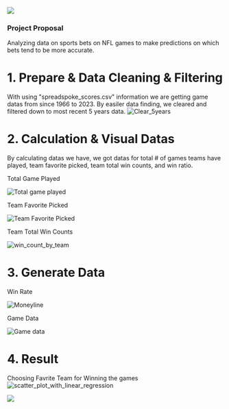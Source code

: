 <img src="https://capsule-render.vercel.app/api?type=waving&color=BDBDC8&height=150&section=header" />

### Project Proposal
  Analyzing data on sports bets on NFL games to make predictions on which bets tend to be more accurate.
# 1. Prepare & Data Cleaning & Filtering
  With using "spreadspoke_scores.csv" information we are getting game datas from since 1966 to 2023. By easiler data finding, we cleared and filtered down to most recent 5 years data.
![Clear_5years](https://github.com/tarsian/Group_1-Project_1/assets/24801648/a3a939ef-f6a0-432a-98fa-ac788eb5514d)

# 2. Calculation & Visual Datas
  By calculating datas we have, we got datas for total # of games teams have played, team favorite picked, team total win counts, and win ratio.
  
  Total Game Played
  
  ![Total game played](https://github.com/tarsian/Group_1-Project_1/assets/24801648/41651ea3-177c-4ae9-93c9-dd57131c914c)
  
  Team Favorite Picked
  
  ![Team Favorite Picked](https://github.com/tarsian/Group_1-Project_1/assets/24801648/565af7bb-0a9e-4a78-8765-d324890bf4d8)
   
  Team Total Win Counts
  
  ![win_count_by_team](https://github.com/tarsian/Group_1-Project_1/assets/24801648/77208f3f-337c-48f1-a838-ead53d826b5a)

# 3. Generate Data
  Win Rate
  
  ![Moneyline](https://github.com/tarsian/Group_1-Project_1/assets/24801648/e7bd392c-8eb6-4a80-bfc3-1b050063cd28)
  
  Game Data
  
  ![Game data](https://github.com/tarsian/Group_1-Project_1/assets/24801648/bf8d7235-767f-412d-beff-5c07b4d3e808)
  
# 4. Result
  Choosing Favrite Team for Winning the games
  ![scatter_plot_with_linear_regression](https://github.com/tarsian/Group_1-Project_1/assets/24801648/8af13961-cc8a-4fc7-91c9-c91dc1b06a41)

  
<img src="https://capsule-render.vercel.app/api?type=waving&color=BDBDC8&height=150&section=footer" />